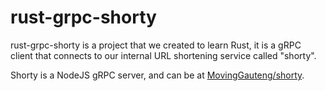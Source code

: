 # rust-grpc-shorty

rust-grpc-shorty is a project that we created to learn Rust, it is a gRPC client that connects to our internal URL shortening service called "shorty".

Shorty is a NodeJS gRPC server, and can be at [MovingGauteng/shorty](//github.com/MovingGauteng/shorty).
